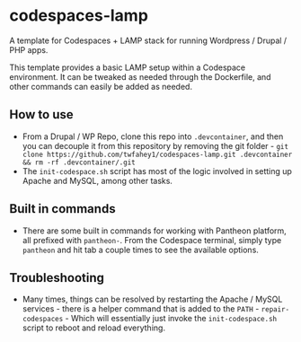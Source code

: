 # codespaces-lamp
A template for Codespaces + LAMP stack for running Wordpress / Drupal / PHP apps.

This template provides a basic LAMP setup within a Codespace environment. It can be tweaked as needed through the Dockerfile, and other commands can easily be added as needed.

## How to use
- From a Drupal / WP Repo, clone this repo into `.devcontainer`, and then you can decouple it from this repository by removing the git folder - `git clone https://github.com/twfahey1/codespaces-lamp.git .devcontainer && rm -rf .devcontainer/.git`
- The `init-codespace.sh` script has most of the logic involved in setting up Apache and MySQL, among other tasks.

## Built in commands
- There are some built in commands for working with Pantheon platform, all prefixed with `pantheon-`. From the Codespace terminal, simply type `pantheon` and hit tab a couple times to see the available options.

## Troubleshooting
- Many times, things can be resolved by restarting the Apache / MySQL services - there is a helper command that is added to the `PATH` - `repair-codespaces` - Which will essentially just invoke the `init-codespace.sh` script to reboot and reload everything.
